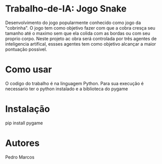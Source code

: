 # Trabalho-de-IA: Jogo Snake

Desenvolvimento do jogo popularmente conhecido como jogo da "cobrinha". O jogo tem como objetivo fazer com que a cobra cresça seu tamanho até o maximo sem que ela colida com as bordas ou com seu proprio corpo. Neste projeto ac obra será controlada por três agentes de inteligencia artifical, essses agentes tem como objetivo alcançar a maior pontuação possivel. 

# Como usar

O codigo do trabalho é na linguagem Python. Para sua execução é necessario ter o python instalado e a biblioteca do pygame

# Instalação
pip install pygame

# Autores
Pedro Marcos

